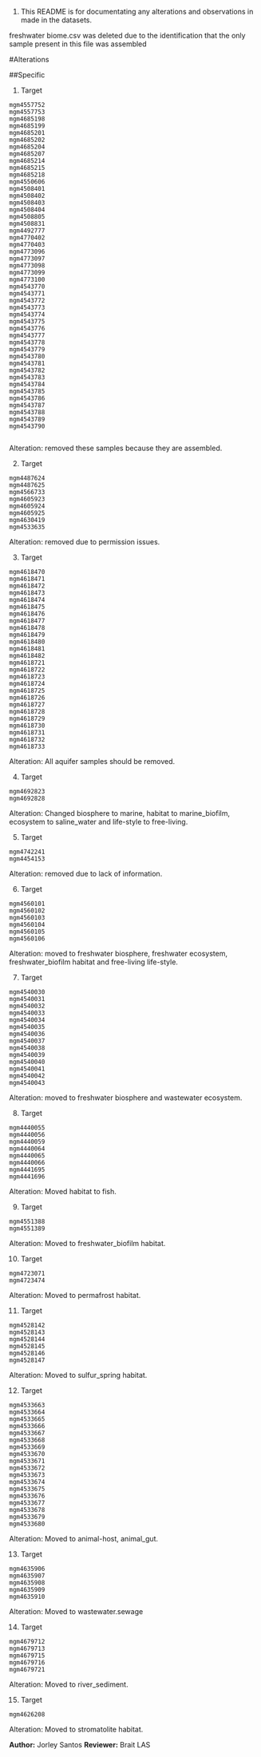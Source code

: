 
1. This README is for documentating any alterations and observations in made in the datasets.

freshwater biome.csv was deleted due to the identification that the only sample present in this file was assembled

#Alterations

##Specific

1. Target
```
mgm4557752
mgm4557753
mgm4685198
mgm4685199
mgm4685201
mgm4685202
mgm4685204
mgm4685207
mgm4685214
mgm4685215
mgm4685218
mgm4550606
mgm4508401
mgm4508402
mgm4508403
mgm4508404
mgm4508805
mgm4508831
mgm4492777
mgm4770402
mgm4770403
mgm4773096
mgm4773097
mgm4773098
mgm4773099
mgm4773100
mgm4543770
mgm4543771
mgm4543772
mgm4543773
mgm4543774
mgm4543775
mgm4543776
mgm4543777
mgm4543778
mgm4543779
mgm4543780
mgm4543781
mgm4543782
mgm4543783
mgm4543784
mgm4543785
mgm4543786
mgm4543787
mgm4543788
mgm4543789
mgm4543790


```
Alteration: removed these samples because they are assembled.

2. Target
```
mgm4487624
mgm4487625
mgm4566733
mgm4605923
mgm4605924
mgm4605925
mgm4630419
mgm4533635

```
Alteration: removed due to permission issues.

3. Target
```
mgm4618470
mgm4618471
mgm4618472
mgm4618473
mgm4618474
mgm4618475
mgm4618476
mgm4618477
mgm4618478
mgm4618479
mgm4618480
mgm4618481
mgm4618482
mgm4618721
mgm4618722
mgm4618723
mgm4618724
mgm4618725
mgm4618726
mgm4618727
mgm4618728
mgm4618729
mgm4618730
mgm4618731
mgm4618732
mgm4618733

```
Alteration: All aquifer samples should be removed.

4. Target
```
mgm4692823
mgm4692828

```
Alteration: Changed biosphere to marine, habitat to marine_biofilm, ecosystem to saline_water and life-style to free-living.

5. Target
```
mgm4742241
mgm4454153
```
Alteration: removed due to lack of information.

6. Target
```
mgm4560101
mgm4560102
mgm4560103
mgm4560104
mgm4560105
mgm4560106

```
Alteration: moved to freshwater biosphere, freshwater ecosystem, freshwater_biofilm habitat and free-living life-style.

7. Target
```
mgm4540030
mgm4540031
mgm4540032
mgm4540033
mgm4540034
mgm4540035
mgm4540036
mgm4540037
mgm4540038
mgm4540039
mgm4540040
mgm4540041
mgm4540042
mgm4540043

```
Alteration: moved to freshwater biosphere and wastewater ecosystem.

8. Target
```
mgm4440055
mgm4440056
mgm4440059
mgm4440064
mgm4440065
mgm4440066
mgm4441695
mgm4441696

```
Alteration: Moved habitat to fish.

9. Target
```
mgm4551388
mgm4551389

```
Alteration: Moved to freshwater_biofilm habitat.

10. Target
```
mgm4723071
mgm4723474

```
Alteration: Moved to permafrost habitat.

11. Target
```
mgm4528142
mgm4528143
mgm4528144
mgm4528145
mgm4528146
mgm4528147

```
Alteration: Moved to sulfur_spring habitat.

12. Target
```
mgm4533663
mgm4533664
mgm4533665
mgm4533666
mgm4533667
mgm4533668
mgm4533669
mgm4533670
mgm4533671
mgm4533672
mgm4533673
mgm4533674
mgm4533675
mgm4533676
mgm4533677
mgm4533678
mgm4533679
mgm4533680

```
Alteration: Moved to animal-host, animal_gut.

13. Target
```
mgm4635906
mgm4635907
mgm4635908
mgm4635909
mgm4635910

```
Alteration: Moved to wastewater.sewage

14. Target
```
mgm4679712
mgm4679713
mgm4679715
mgm4679716
mgm4679721

```
Alteration: Moved to river_sediment.

15. Target
```
mgm4626208

```
Alteration: Moved to stromatolite habitat.

**Author:** Jorley Santos
**Reviewer:** Brait LAS
